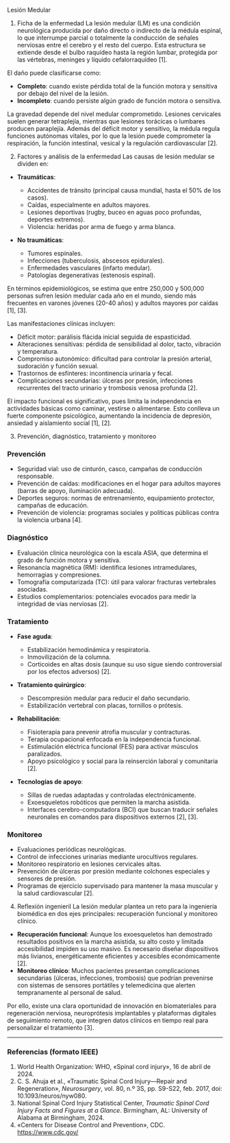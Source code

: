 
Lesión Medular

1. Ficha de la enfermedad
La lesión medular (LM) es una condición neurológica producida por daño directo o indirecto de la médula espinal, lo que interrumpe parcial o totalmente la conducción de señales nerviosas entre el cerebro y el resto del cuerpo. Esta estructura se extiende desde el bulbo raquídeo hasta la región lumbar, protegida por las vértebras, meninges y líquido cefalorraquídeo [1].

El daño puede clasificarse como:

- **Completo**: cuando existe pérdida total de la función motora y sensitiva por debajo del nivel de la lesión.
- **Incompleto**: cuando persiste algún grado de función motora o sensitiva.

La gravedad depende del nivel medular comprometido. Lesiones cervicales suelen generar tetraplejía, mientras que lesiones torácicas o lumbares producen paraplejía. Además del déficit motor y sensitivo, la médula regula funciones autónomas vitales, por lo que la lesión puede comprometer la respiración, la función intestinal, vesical y la regulación cardiovascular [2].

2. Factores y análisis de la enfermedad
Las causas de lesión medular se dividen en:

- **Traumáticas**:
  - Accidentes de tránsito (principal causa mundial, hasta el 50% de los casos).
  - Caídas, especialmente en adultos mayores.
  - Lesiones deportivas (rugby, buceo en aguas poco profundas, deportes extremos).
  - Violencia: heridas por arma de fuego y arma blanca.

- **No traumáticas**:
  - Tumores espinales.
  - Infecciones (tuberculosis, abscesos epidurales).
  - Enfermedades vasculares (infarto medular).
  - Patologías degenerativas (estenosis espinal).

En términos epidemiológicos, se estima que entre 250,000 y 500,000 personas sufren lesión medular cada año en el mundo, siendo más frecuentes en varones jóvenes (20-40 años) y adultos mayores por caídas [1], [3].

Las manifestaciones clínicas incluyen:

- Déficit motor: parálisis flácida inicial seguida de espasticidad.
- Alteraciones sensitivas: pérdida de sensibilidad al dolor, tacto, vibración y temperatura.
- Compromiso autonómico: dificultad para controlar la presión arterial, sudoración y función sexual.
- Trastornos de esfínteres: incontinencia urinaria y fecal.
- Complicaciones secundarias: úlceras por presión, infecciones recurrentes del tracto urinario y trombosis venosa profunda [2].

El impacto funcional es significativo, pues limita la independencia en actividades básicas como caminar, vestirse o alimentarse. Esto conlleva un fuerte componente psicológico, aumentando la incidencia de depresión, ansiedad y aislamiento social [1], [2].

3. Prevención, diagnóstico, tratamiento y monitoreo

### Prevención
- Seguridad vial: uso de cinturón, casco, campañas de conducción responsable.
- Prevención de caídas: modificaciones en el hogar para adultos mayores (barras de apoyo, iluminación adecuada).
- Deportes seguros: normas de entrenamiento, equipamiento protector, campañas de educación.
- Prevención de violencia: programas sociales y políticas públicas contra la violencia urbana [4].

### Diagnóstico
- Evaluación clínica neurológica con la escala ASIA, que determina el grado de función motora y sensitiva.
- Resonancia magnética (RM): identifica lesiones intramedulares, hemorragias y compresiones.
- Tomografía computarizada (TC): útil para valorar fracturas vertebrales asociadas.
- Estudios complementarios: potenciales evocados para medir la integridad de vías nerviosas [2].

### Tratamiento
- **Fase aguda**:
  - Estabilización hemodinámica y respiratoria.
  - Inmovilización de la columna.
  - Corticoides en altas dosis (aunque su uso sigue siendo controversial por los efectos adversos) [2].

- **Tratamiento quirúrgico**:
  - Descompresión medular para reducir el daño secundario.
  - Estabilización vertebral con placas, tornillos o prótesis.

- **Rehabilitación**:
  - Fisioterapia para prevenir atrofia muscular y contracturas.
  - Terapia ocupacional enfocada en la independencia funcional.
  - Estimulación eléctrica funcional (FES) para activar músculos paralizados.
  - Apoyo psicológico y social para la reinserción laboral y comunitaria [2].

- **Tecnologías de apoyo**:
  - Sillas de ruedas adaptadas y controladas electrónicamente.
  - Exoesqueletos robóticos que permiten la marcha asistida.
  - Interfaces cerebro-computadora (BCI) que buscan traducir señales neuronales en comandos para dispositivos externos [2], [3].

### Monitoreo
- Evaluaciones periódicas neurológicas.
- Control de infecciones urinarias mediante urocultivos regulares.
- Monitoreo respiratorio en lesiones cervicales altas.
- Prevención de úlceras por presión mediante colchones especiales y sensores de presión.
- Programas de ejercicio supervisado para mantener la masa muscular y la salud cardiovascular [2].

4. Reflexión ingenieril
La lesión medular plantea un reto para la ingeniería biomédica en dos ejes principales: recuperación funcional y monitoreo clínico.

- **Recuperación funcional**: Aunque los exoesqueletos han demostrado resultados positivos en la marcha asistida, su alto costo y limitada accesibilidad impiden su uso masivo. Es necesario diseñar dispositivos más livianos, energéticamente eficientes y accesibles económicamente [2].
- **Monitoreo clínico**: Muchos pacientes presentan complicaciones secundarias (úlceras, infecciones, trombosis) que podrían prevenirse con sistemas de sensores portátiles y telemedicina que alerten tempranamente al personal de salud.

Por ello, existe una clara oportunidad de innovación en biomateriales para regeneración nerviosa, neuroprótesis implantables y plataformas digitales de seguimiento remoto, que integren datos clínicos en tiempo real para personalizar el tratamiento [3].

---

### Referencias (formato IEEE)
1. World Health Organization: WHO, «Spinal cord injury», 16 de abril de 2024.  
2. C. S. Ahuja et al., «Traumatic Spinal Cord Injury—Repair and Regeneration», *Neurosurgery*, vol. 80, n.º 3S, pp. S9-S22, feb. 2017, doi: 10.1093/neuros/nyw080.  
3. National Spinal Cord Injury Statistical Center, *Traumatic Spinal Cord Injury Facts and Figures at a Glance*. Birmingham, AL: University of Alabama at Birmingham, 2024.  
4. «Centers for Disease Control and Prevention», CDC. https://www.cdc.gov/
